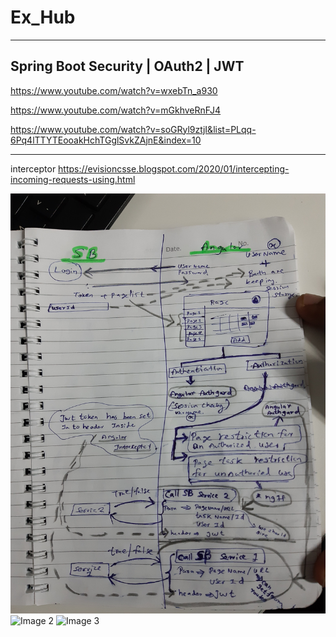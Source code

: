 # Ex_Hub
-----------------------------------------------------------------------------------------------------
Spring Boot Security | OAuth2 | JWT
----------------------------------------------------------------------------------------------------

https://www.youtube.com/watch?v=wxebTn_a930

https://www.youtube.com/watch?v=mGkhveRnFJ4

https://www.youtube.com/watch?v=soGRyl9ztjI&list=PLqq-6Pq4lTTYTEooakHchTGglSvkZAjnE&index=10

------------------------------------------
interceptor
https://evisioncsse.blogspot.com/2020/01/intercepting-incoming-requests-using.html

![Image 1](https://github.com/jpssasadara/Ex_Hub/blob/master/HighLevelArchi_posApp_Angular_%26_SpringBoot/20200107_175440.jpg)
![Image 2](link-to-image)
![Image 3](link-to-image)
